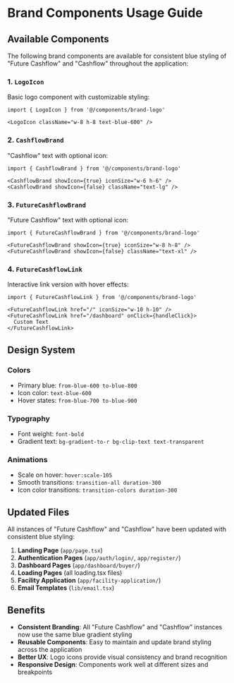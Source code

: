 # Brand Components Usage Guide

## Available Components

The following brand components are available for consistent blue styling of "Future Cashflow" and "Cashflow" throughout the application:

### 1. `LogoIcon`
Basic logo component with customizable styling:
```tsx
import { LogoIcon } from '@/components/brand-logo'

<LogoIcon className="w-8 h-8 text-blue-600" />
```

### 2. `CashflowBrand`
"Cashflow" text with optional icon:
```tsx
import { CashflowBrand } from '@/components/brand-logo'

<CashflowBrand showIcon={true} iconSize="w-6 h-6" />
<CashflowBrand showIcon={false} className="text-lg" />
```

### 3. `FutureCashflowBrand`
"Future Cashflow" text with optional icon:
```tsx
import { FutureCashflowBrand } from '@/components/brand-logo'

<FutureCashflowBrand showIcon={true} iconSize="w-8 h-8" />
<FutureCashflowBrand showIcon={false} className="text-xl" />
```

### 4. `FutureCashflowLink`
Interactive link version with hover effects:
```tsx
import { FutureCashflowLink } from '@/components/brand-logo'

<FutureCashflowLink href="/" iconSize="w-10 h-10" />
<FutureCashflowLink href="/dashboard" onClick={handleClick}>
  Custom Text
</FutureCashflowLink>
```

## Design System

### Colors
- Primary blue: `from-blue-600 to-blue-800`
- Icon color: `text-blue-600`
- Hover states: `from-blue-700 to-blue-900`

### Typography
- Font weight: `font-bold`
- Gradient text: `bg-gradient-to-r bg-clip-text text-transparent`

### Animations
- Scale on hover: `hover:scale-105`
- Smooth transitions: `transition-all duration-300`
- Icon color transitions: `transition-colors duration-300`

## Updated Files

All instances of "Future Cashflow" and "Cashflow" have been updated with consistent blue styling:

1. **Landing Page** (`app/page.tsx`)
2. **Authentication Pages** (`app/auth/login/`, `app/register/`)
3. **Dashboard Pages** (`app/dashboard/buyer/`)
4. **Loading Pages** (all loading.tsx files)
5. **Facility Application** (`app/facility-application/`)
6. **Email Templates** (`lib/email.tsx`)

## Benefits

- **Consistent Branding**: All "Future Cashflow" and "Cashflow" instances now use the same blue gradient styling
- **Reusable Components**: Easy to maintain and update brand styling across the application
- **Better UX**: Logo icons provide visual consistency and brand recognition
- **Responsive Design**: Components work well at different sizes and breakpoints
